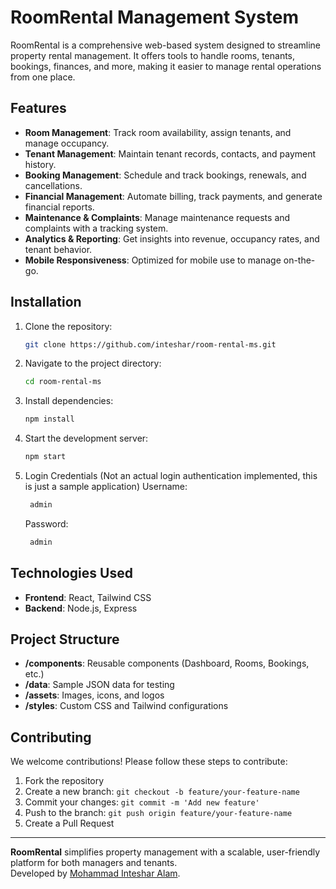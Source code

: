 # RoomRental Management System

RoomRental is a comprehensive web-based system designed to streamline property rental management. It offers tools to handle rooms, tenants, bookings, finances, and more, making it easier to manage rental operations from one place.

## Features

- **Room Management**: Track room availability, assign tenants, and manage occupancy.
- **Tenant Management**: Maintain tenant records, contacts, and payment history.
- **Booking Management**: Schedule and track bookings, renewals, and cancellations.
- **Financial Management**: Automate billing, track payments, and generate financial reports.
- **Maintenance & Complaints**: Manage maintenance requests and complaints with a tracking system.
- **Analytics & Reporting**: Get insights into revenue, occupancy rates, and tenant behavior.
- **Mobile Responsiveness**: Optimized for mobile use to manage on-the-go.

## Installation

1. Clone the repository:
    ```bash
    git clone https://github.com/inteshar/room-rental-ms.git
    ```
2. Navigate to the project directory:
    ```bash
    cd room-rental-ms
    ```
3. Install dependencies:
    ```bash
    npm install
    ```
4. Start the development server:
    ```bash
    npm start
    ```
5. Login Credentials (Not an actual login authentication implemented, this is just a sample application)
    Username:
   ```bash
    admin
    ```
    Password:
   ```bash
    admin
    ```

## Technologies Used

- **Frontend**: React, Tailwind CSS
- **Backend**: Node.js, Express

## Project Structure

- **/components**: Reusable components (Dashboard, Rooms, Bookings, etc.)
- **/data**: Sample JSON data for testing
- **/assets**: Images, icons, and logos
- **/styles**: Custom CSS and Tailwind configurations

## Contributing

We welcome contributions! Please follow these steps to contribute:

1. Fork the repository
2. Create a new branch: `git checkout -b feature/your-feature-name`
3. Commit your changes: `git commit -m 'Add new feature'`
4. Push to the branch: `git push origin feature/your-feature-name`
5. Create a Pull Request
---

**RoomRental** simplifies property management with a scalable, user-friendly platform for both managers and tenants.  
Developed by [Mohammad Inteshar Alam](https://inteshar.vercel.app).
